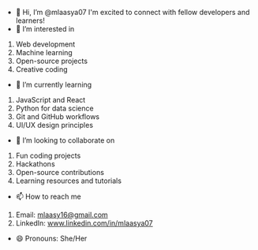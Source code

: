 - 👋 Hi, I’m @mlaasya07 I'm excited to connect with fellow developers and learners!    
- 👀 I’m interested in
 1. Web development
 2. Machine learning
 3. Open-source projects
 4. Creative coding 

- 🌱 I’m currently learning
 1. JavaScript and React
 2. Python for data science
 3. Git and GitHub workflows
 4. UI/UX design principles    

- 💞️ I’m looking to collaborate on
 1. Fun coding projects
 2. Hackathons
 3. Open-source contributions
 4. Learning resources and tutorials   
- 📫 How to reach me
 1. Email: mlaasy16@gmail.com
 2. LinkedIn: www.linkedin.com/in/mlaasya07

- 😄 Pronouns: She/Her
